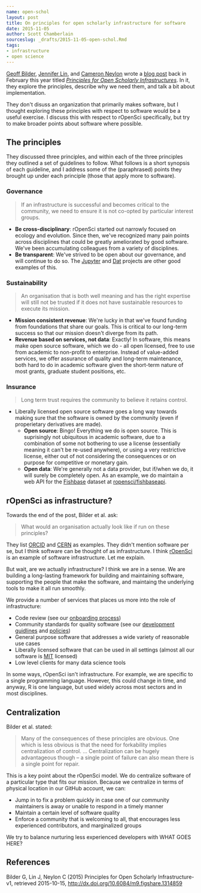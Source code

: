 ```yaml
---
name: open-schol
layout: post
title: On principles for open scholarly infrastructure for software
date: 2015-11-05
author: Scott Chamberlain
sourceslug: _drafts/2015-11-05-open-schol.Rmd
tags:
- infrastructure
- open science
---
```


[Geoff Bilder][geoff], [Jennifer Lin][jlin], and [Cameron Neylon][cam] wrote a [blog post][post] back in February this year titled [_Principles for Open Scholarly Infrastructures_][post]. In it, they explore the principles, describe why we need them, and talk a bit about implementation.

They don't disuss an organization that primarily makes software, but I thought exploring these principles with respect to software would be a useful exercise. I discuss this with respect to rOpenSci specifically, but try to make broader points about software where possible.

## The principles

They discussed three principles, and within each of the three principles they outlined a set of guidelines to follow. What follows is a short synopsis of each guideline, and I address some of the (paraphrased) points they brought up under each principle (those that apply more to software).

### Governance

> If an infrastructure is successful and becomes critical to the community, we need to ensure it is not co-opted by particular interest groups.


* __Be cross-disciplinary__: rOpenSci started out narrowly focused on ecology and evolution. Since then, we've recognized many pain points across disciplines that could be greatly ameliorated by good software. We've been accumulating colleagues from a variety of disciplines.
* __Be transparent__: We've strived to be open about our governance, and will continue to do so. The [Jupyter][jupyter] and [Dat][dat] projects are other good examples of this.

### Sustainability

> An organisation that is both well meaning and has the right expertise will still not be trusted if it does not have sustainable resources to execute its mission.


* __Mission consistent revenue__: We're lucky in that we've found funding from foundations that share our goals. This is critical to our long-term success so that our mission doesn't diverge from its path.
* __Revenue based on services, not data__: Exactly! In software, this means make open source software, which we do - all open licensed, free to use from academic to non-profit to enterprise. Instead of value-added services, we offer assurance of quality and long-term maintenance, both hard to do in academic software given the short-term nature of most grants, graduate student positions, etc.

### Insurance

> Long term trust requires the community to believe it retains control.


* Liberally licensed open source software goes a long way towards making sure that the software is owned by the community (even if properietary derivatives are made).
    * __Open source__: Bingo! Everything we do is open source. This is suprisingly not ubiquitous in academic software, due to a combination of some not bothering to use a license (essentially meaning it can't be re-used anywhere), or using a very restrictive license, either out of not considering the consequences or on purpose for competitive or monetary gain.
    * __Open data__: We're generally not a data provider, but if/when we do, it will surely be completely open. As an example, we do maintain a web API for the [Fishbase](http://www.fishbase.org/) dataset at [ropensci/fishbaseapi](https://github.com/ropensci/fishbaseapi/).

## rOpenSci as infrastructure?

Towards the end of the post, Bilder et al. ask:

> What would an organisation actually look like if run on these principles?

They list [ORCID][orcid] and [CERN][cern] as examples. They didn't mention software per se, but I think software can be thought of as infrastructure. I think [rOpenSci][ros] is an example of software infrastructure. Let me explain.

But wait, are we actually infrastructure? I think we are in a sense. We are building a long-lasting framework for building and maintaining software, supporting the people that make the software, and maintaing the underlying tools to make it all run smoothly. 

We provide a number of services that places us more into the role of infrastructure:

* Code review (see our [onboarding process][onboarding])
* Community standards for quality software (see our [development guidlines][guide] and [policies][policies])
* General purpose software that addresses a wide variety of reasonable use cases
* Liberally licensed software that can be used in all settings (almost all our software is [MIT][mit] licensed)
* Low level clients for many data science tools

In some ways, rOpenSci isn't infrastructure. For example, we are specific to a single programming language. However, this could change in time, and anyway, R is one language, but used widely across most sectors and in most disciplines. 

## Centralization

Bilder et al. stated:

> Many of the consequences of these principles are obvious. One which is less obvious is that the need for forkability implies centralization of control. ... Centralization can be hugely advantageous though – a single point of failure can also mean there is a single point for repair.

This is a key point about the rOpenSci model. We do centralize software of a particular type that fits our mission. Because we centralize in terms of physical location in our GitHub account, we can:

* Jump in to fix a problem quickly in case one of our community maintainers is away or unable to respond in a timely manner
* Maintain a certain level of software quality
* Enforce a community that is welcoming to all, that encourages less experienced contributors, and marginalized groups

We try to balance nurturing less experienced developers with WHAT GOES HERE?

## References

Bilder G, Lin J, Neylon C (2015) Principles for Open Scholarly Infrastructure-v1, retrieved 2015-10-15, http://dx.doi.org/10.6084/m9.figshare.1314859

[geoff]: http://www.gbilder.com/blog/
[jlin]: https://about.me/jenniferlin
[cam]: http://cameronneylon.net/
[post]: http://cameronneylon.net/blog/principles-for-open-scholarly-infrastructures/
[orcid]: http://orcid.org/
[cern]: http://home.web.cern.ch/
[ros]: http://ropensci.org/
[onboarding]: https://github.com/ropensci/onboarding
[guide]: https://github.com/ropensci/packaging_guide
[policies]: https://github.com/ropensci/policies
[mit]: http://choosealicense.com/licenses/mit/
[jupyter]: http://jupyter.org/
[dat]: http://dat-data.com/
